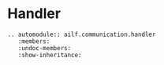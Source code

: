 # Handler

```{eval-rst}
.. automodule:: ailf.communication.handler
   :members:
   :undoc-members:
   :show-inheritance:
```
